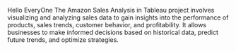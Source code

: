 Hello EveryOne
The Amazon Sales Analysis in Tableau project involves visualizing and analyzing sales data to gain insights into the performance of products, sales trends, customer behavior, and profitability. It allows businesses to make informed decisions based on historical data, predict future trends, and optimize strategies.
